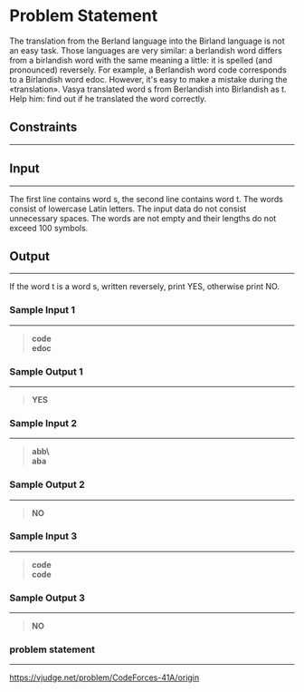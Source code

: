 
# Problem Statement
The translation from the Berland language into the Birland language is not an easy task. Those languages are very similar: a berlandish word differs from a birlandish word with the same meaning a little: it is spelled (and pronounced) reversely. For example, a Berlandish word code corresponds to a Birlandish word edoc. However, it's easy to make a mistake during the «translation». Vasya translated word s from Berlandish into Birlandish as t. Help him: find out if he translated the word correctly.

## Constraints
---


## Input
----
The first line contains word s, the second line contains word t. The words consist of lowercase Latin letters. The input data do not consist unnecessary spaces. The words are not empty and their lengths do not exceed 100 symbols.

## Output
---
If the word t is a word s, written reversely, print YES, otherwise print NO.

### Sample Input 1
----
> **code\
edoc**

### Sample Output  1
----
> **YES**



 ### Sample Input 2
----
> **abb\    
aba**

### Sample Output  2
----
> **NO**

 ### Sample Input 3
----
> **code\
code**

### Sample Output  3
----
> **NO**

### problem statement
---
https://vjudge.net/problem/CodeForces-41A/origin